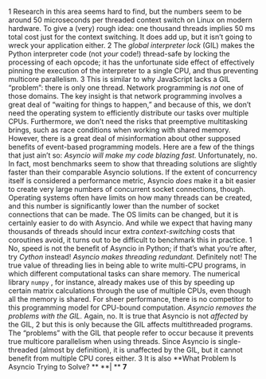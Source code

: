 1  Research in this area seems hard to find, but the numbers seem to be around 50 microseconds per threaded context switch on Linux on modern hardware. To give a (very) rough idea: one thousand threads implies 50 ms total cost just for the context switching. It does add up, but it isn’t going to wreck your application either. 2  The  *global interpreter lock*  (GIL) makes the Python interpreter code (not  *your*  code!) thread-safe by locking the processing of each opcode; it has the unfortunate side effect of effectively pinning the execution of the interpreter to a single CPU, and thus preventing multicore parallelism. 3  This is similar to why JavaScript lacks a GIL “problem”: there is only one thread. Network programming is  *not*  one of those domains. The key insight is that network programming involves a great deal of “waiting for things to happen,” and because of this, we don’t need the operating system to efficiently distribute our tasks over multiple CPUs. Furthermore, we don’t need the risks that preemptive multitasking brings, such as race conditions when working with shared memory. However, there is a great deal of misinformation about other supposed benefits of event-based programming models. Here are a few of the things that just ain’t so: *Asyncio will make my code blazing fast.* Unfortunately, no. In fact, most benchmarks seem to show that threading solutions are slightly faster than their comparable Asyncio solutions. If the extent of concurrency itself is considered a performance metric, Asyncio  *does*  make it a bit easier to create very large numbers of concurrent socket connections, though. Operating systems often have limits on how many threads can be created, and this number is significantly lower than the number of socket connections that can be made. The OS limits can be changed, but it is certainly easier to do with Asyncio. And while we expect that having many thousands of threads should incur extra  *context-switching*  costs that coroutines avoid, it turns out to be difficult to benchmark this in practice. 1  No, speed is not the benefit of Asyncio in Python; if that’s what you’re after, try  *Cython*  instead! *Asyncio makes threading redundant.* Definitely not! The true value of threading lies in being able to write multi-CPU programs, in which different computational tasks can share memory. The numerical library  `numpy` , for instance, already makes use of this by speeding up certain matrix calculations through the use of multiple CPUs, even though all the memory is shared. For sheer performance, there is no competitor to this programming model for CPU-bound computation. *Asyncio removes the problems with the GIL.* Again, no. It is true that Asyncio is not  *affected*  by the GIL, 2  but this is only because the GIL affects multithreaded programs. The “problems” with the GIL that people refer to occur because it prevents true multicore parallelism when using threads. Since Asyncio is single-threaded (almost by definition), it is unaffected by the GIL, but it cannot benefit from multiple CPU cores either. 3  It is also **What Problem Is Asyncio Trying to Solve? ** **| ** **7**